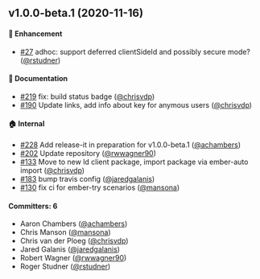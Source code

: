## v1.0.0-beta.1 (2020-11-16)

#### :rocket: Enhancement
* [#27](https://github.com/adopted-ember-addons/ember-launch-darkly/pull/27) adhoc: support deferred clientSideId and possibly secure mode? ([@rstudner](https://github.com/rstudner))

#### :memo: Documentation
* [#219](https://github.com/adopted-ember-addons/ember-launch-darkly/pull/219) fix: build status badge ([@chrisvdp](https://github.com/chrisvdp))
* [#190](https://github.com/adopted-ember-addons/ember-launch-darkly/pull/190) Update links, add info about key for anymous users ([@chrisvdp](https://github.com/chrisvdp))

#### :house: Internal
* [#228](https://github.com/adopted-ember-addons/ember-launch-darkly/pull/228) Add release-it in preparation for v1.0.0-beta.1 ([@achambers](https://github.com/achambers))
* [#202](https://github.com/adopted-ember-addons/ember-launch-darkly/pull/202) Update repository ([@rwwagner90](https://github.com/rwwagner90))
* [#133](https://github.com/adopted-ember-addons/ember-launch-darkly/pull/133) Move to new ld client package, import package via ember-auto import ([@chrisvdp](https://github.com/chrisvdp))
* [#183](https://github.com/adopted-ember-addons/ember-launch-darkly/pull/183) bump travis config ([@jaredgalanis](https://github.com/jaredgalanis))
* [#130](https://github.com/adopted-ember-addons/ember-launch-darkly/pull/130) fix ci for ember-try scenarios ([@mansona](https://github.com/mansona))

#### Committers: 6
- Aaron Chambers ([@achambers](https://github.com/achambers))
- Chris Manson ([@mansona](https://github.com/mansona))
- Chris van der Ploeg ([@chrisvdp](https://github.com/chrisvdp))
- Jared Galanis ([@jaredgalanis](https://github.com/jaredgalanis))
- Robert Wagner ([@rwwagner90](https://github.com/rwwagner90))
- Roger Studner ([@rstudner](https://github.com/rstudner))

